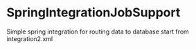 # SpringIntegrationJobSupport

Simple spring integration for routing data to database start from integration2.xml
